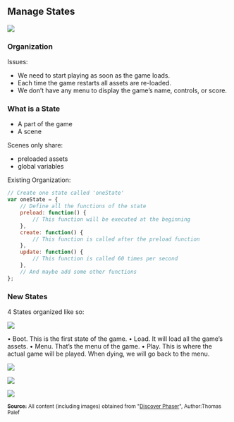 ## Manage States

![](https://s3.amazonaws.com/f.cl.ly/items/0l2T1C1V2I283v0V3j1Q/Screen%20Shot%202016-06-13%20at%209.19.14%20AM.png)

### Organization

Issues:

- We need to start playing as soon as the game loads.
- Each time the game restarts all assets are re-loaded.
- We don’t have any menu to display the game’s name, controls, or score.

### What is a State

- A part of the game
- A scene

Scenes only share:
- preloaded assets
- global variables

Existing Organization:
```js
// Create one state called 'oneState'
var oneState = {
    // Define all the functions of the state
    preload: function() {
        // This function will be executed at the beginning
    },
    create: function() {
        // This function is called after the preload function
    },
    update: function() {
        // This function is called 60 times per second
    },
    // And maybe add some other functions
};
```

### New States

4 States organized like so:

![](https://s3.amazonaws.com/f.cl.ly/items/1p073k1M3A363J0m0R44/Screen%20Shot%202016-06-13%20at%209.20.54%20AM.png)

• Boot. This is the first state of the game.
• Load. It will load all the game’s assets.
• Menu. That’s the menu of the game.
• Play. This is where the actual game will be played. When dying, we will go back
to the menu.


![](https://s3.amazonaws.com/f.cl.ly/items/3L0W2G0M1G1F3U0X3J1d/Screen%20Shot%202016-06-13%20at%209.21.31%20AM.png)

![](http://f.cl.ly/items/372t18273N2Z1o3x361A/Screen%20Shot%202016-06-13%20at%209.29.01%20AM.png)

![](http://f.cl.ly/items/2T0h1F3s0M203P1T2e2s/Screen%20Shot%202016-06-13%20at%209.29.49%20AM.png)

<sub>**Source:** All content (including images) obtained from "[Discover Phaser](https://www.discoverphaser.com/)", Author:Thomas Palef</sub>
